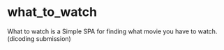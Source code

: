 # what_to_watch
What to watch is a Simple SPA for finding what movie you have to watch. (dicoding submission)

